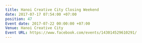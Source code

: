 ```yaml
---
title: Hanoi Creative City Closing Weekend
date: 2017-07-17 07:54:00 +07:00
position: 47
Event date: 2017-07-22 00:00:00 +07:00
Venue: Hanoi Creative City
Event URL: https://www.facebook.com/events/143014529610291/
---
```



